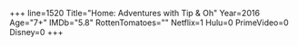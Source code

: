 +++
line=1520
Title="Home: Adventures with Tip & Oh"
Year=2016
Age="7+"
IMDb="5.8"
RottenTomatoes=""
Netflix=1
Hulu=0
PrimeVideo=0
Disney=0
+++

